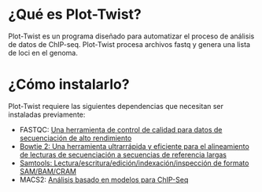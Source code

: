 # ¿Qué es Plot-Twist?

Plot-Twist es un programa diseñado para automatizar el proceso de análisis de datos de ChIP-seq. 
Plot-Twist procesa archivos fastq y genera una lista de loci en el genoma.

# ¿Cómo instalarlo?

Plot-Twist requiere las siguientes dependencias que necesitan ser instaladas previamente:

- FASTQC: [Una herramienta de control de calidad para datos de secuenciación de alto rendimiento](https://www.bioinformatics.babraham.ac.uk/projects/fastqc/)
- [Bowtie 2: Una herramienta ultrarrápida y eficiente para el alineamiento de lecturas de secuenciación a secuencias de referencia largas](http://bowtie-bio.sourceforge.net/bowtie2/index.shtml)
- [Samtools: Lectura/escritura/edición/indexación/inspección de formato SAM/BAM/CRAM](http://www.htslib.org/)
- MACS2: [Análisis basado en modelos para ChIP-Seq](https://pypi.org/project/MACS2/)
